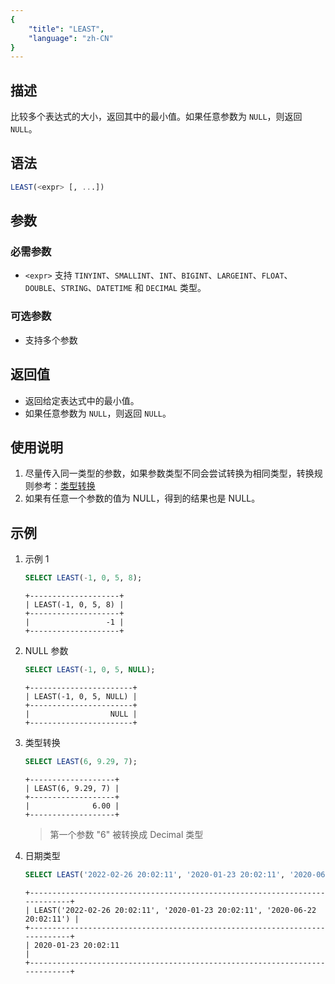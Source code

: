 ```yaml
---
{
    "title": "LEAST",
    "language": "zh-CN"
}
---
```


## 描述

比较多个表达式的大小，返回其中的最小值。如果任意参数为 `NULL`，则返回 `NULL`。

## 语法

```sql
LEAST(<expr> [, ...])
```

## 参数
### 必需参数
- `<expr>` 支持 `TINYINT`、`SMALLINT`、`INT`、`BIGINT`、`LARGEINT`、`FLOAT`、`DOUBLE`、`STRING`、`DATETIME` 和 `DECIMAL` 类型。
### 可选参数
- 支持多个参数

## 返回值
- 返回给定表达式中的最小值。
- 如果任意参数为 `NULL`，则返回 `NULL`。

## 使用说明
1. 尽量传入同一类型的参数，如果参数类型不同会尝试转换为相同类型，转换规则参考：[类型转换](../../../basic-element/sql-data-types/conversion/overview.md)
2. 如果有任意一个参数的值为 NULL，得到的结果也是 NULL。



## 示例
1. 示例 1
    ```sql
    SELECT LEAST(-1, 0, 5, 8);
    ```
    ```text
    +--------------------+
    | LEAST(-1, 0, 5, 8) |
    +--------------------+
    |                 -1 |
    +--------------------+
    ```
2. NULL 参数
    ```sql
    SELECT LEAST(-1, 0, 5, NULL);
    ```
    ```text
    +-----------------------+
    | LEAST(-1, 0, 5, NULL) |
    +-----------------------+
    |                  NULL |
    +-----------------------+
    ```
3. 类型转换
    ```sql
    SELECT LEAST(6, 9.29, 7);
    ```
    ```text
    +-------------------+
    | LEAST(6, 9.29, 7) |
    +-------------------+
    |              6.00 |
    +-------------------+
    ```
    > 第一个参数 "6" 被转换成 Decimal 类型
4. 日期类型
    ```sql
    SELECT LEAST('2022-02-26 20:02:11', '2020-01-23 20:02:11', '2020-06-22 20:02:11');
    ```
    ```text
    +----------------------------------------------------------------------------+
    | LEAST('2022-02-26 20:02:11', '2020-01-23 20:02:11', '2020-06-22 20:02:11') |
    +----------------------------------------------------------------------------+
    | 2020-01-23 20:02:11                                                        |
    +----------------------------------------------------------------------------+
    ```